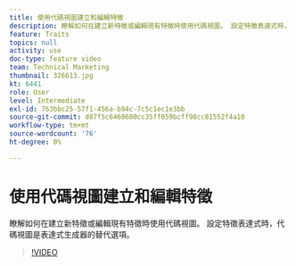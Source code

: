 ```yaml
---
title: 使用代碼視圖建立和編輯特徵
description: 瞭解如何在建立新特徵或編輯現有特徵時使用代碼視圖。 設定特徵表達式時，代碼視圖是表達式生成器的替代選項。
feature: Traits
topics: null
activity: use
doc-type: feature video
team: Technical Marketing
thumbnail: 326613.jpg
kt: 6441
role: User
level: Intermediate
exl-id: 763bbc25-57f1-456a-b94c-7c5c1ec1e3bb
source-git-commit: d87f5c6468600cc35ff059bcff98cc81552f4a10
workflow-type: tm+mt
source-wordcount: '76'
ht-degree: 0%

---
```


# 使用代碼視圖建立和編輯特徵

瞭解如何在建立新特徵或編輯現有特徵時使用代碼視圖。 設定特徵表達式時，代碼視圖是表達式生成器的替代選項。

>[!VIDEO](https://video.tv.adobe.com/v/326613/?quality=12&learn=on)

